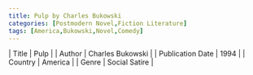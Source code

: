 ```yaml
---
title: Pulp by Charles Bukowski
categories: [Postmodern Novel,Fiction Literature]
tags: [America,Bukowski,Novel,Comedy]
---     
```

| Title | Pulp  |
| Author |  Charles Bukowski  |
| Publication Date | 1994   |
| Country | America |
| Genre | Social Satire  |
        